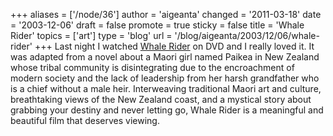 +++
aliases = ['/node/36']
author = 'aigeanta'
changed = '2011-03-18'
date = '2003-12-06'
draft = false
promote = true
sticky = false
title = 'Whale Rider'
topics = ['art']
type = 'blog'
url = '/blog/aigeanta/2003/12/06/whale-rider'
+++
Last night I watched <a href="http://us.imdb.com/title/tt0298228/">Whale Rider</a> on DVD and I really loved it. It was adapted from a novel about a Maori girl named Paikea in New Zealand whose tribal community is disintegrating due to the encroachment of modern society and the lack of leadership from her harsh grandfather who is a chief without a male heir. Interweaving traditional Maori art and culture, breathtaking views of the New Zealand coast, and a mystical story about grabbing your destiny and never letting go, Whale Rider is a meaningful and beautiful film that deserves viewing.



